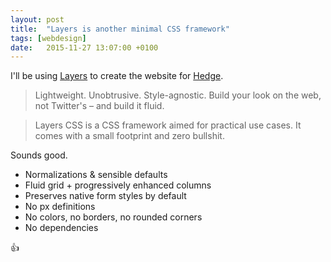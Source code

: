 ```yaml
---
layout: post
title:  "Layers is another minimal CSS framework"
tags: [webdesign]
date:   2015-11-27 13:07:00 +0100
---
```


I'll be using [Layers](http://eiskis.net/layers/) to create the website for [Hedge](http://www.syncfactory.nl).

>Lightweight. Unobtrusive. Style-agnostic. Build your look on the web, not Twitter's – and build it fluid.

>Layers CSS is a CSS framework aimed for practical use cases. It comes with a small footprint and zero bullshit.

Sounds good.

* Normalizations & sensible defaults
* Fluid grid + progressively enhanced columns
* Preserves native form styles by default
* No px definitions
* No colors, no borders, no rounded corners
* No dependencies

👍
